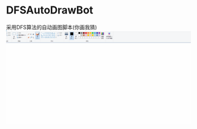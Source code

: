 # DFSAutoDrawBot
采用DFS算法的自动画图脚本(你画我猜)
![images](https://raw.githubusercontent.com/Undefined-Index/DFSAutoDrawBot/main/example.gif)
